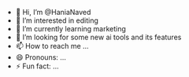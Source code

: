 - 👋 Hi, I’m @HaniaNaved
- 👀 I’m interested in editing 
- 🌱 I’m currently learning marketing 
- 💞️ I’m looking for some new ai tools and its features
- 📫 How to reach me ...
- 😄 Pronouns: ...
- ⚡ Fun fact: ...

<!---
HaniaNaved/HaniaNaved is a ✨ special ✨ repository because its `README.md` (this file) appears on your GitHub profile.
You can click the Preview link to take a look at your changes.
--->
